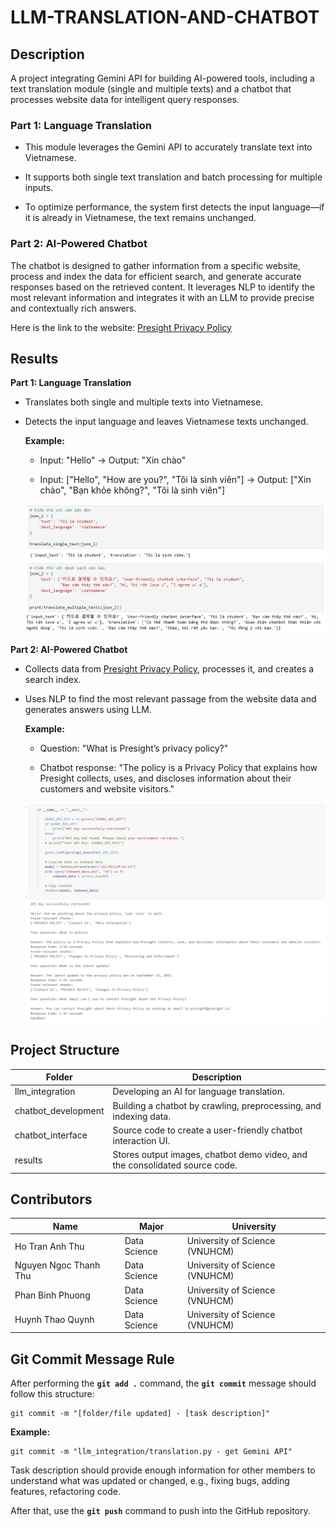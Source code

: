 # **LLM-TRANSLATION-AND-CHATBOT**

## **Description**
A project integrating Gemini API for building AI-powered tools, including a text translation module (single and multiple texts) and a chatbot that processes website data for intelligent query responses.

### **Part 1: Language Translation**

- This module leverages the Gemini API to accurately translate text into Vietnamese.

- It supports both single text translation and batch processing for multiple inputs.

- To optimize performance, the system first detects the input language—if it is already in Vietnamese, the text remains unchanged.

### **Part 2: AI-Powered Chatbot**

The chatbot is designed to gather information from a specific website, process and index the data for efficient search, and generate accurate responses based on the retrieved content. It leverages NLP to identify the most relevant information and integrates it with an LLM to provide precise and contextually rich answers.

Here is the link to the website: [Presight Privacy Policy](https://www.presight.io/privacy-policy.html)

## **Results**

**Part 1: Language Translation**

- Translates both single and multiple texts into Vietnamese.  

- Detects the input language and leaves Vietnamese texts unchanged.

    **Example:**

    - Input: "Hello" 
    → Output: "Xin chào"

    - Input: ["Hello", "How are you?", "Tôi là sinh viên"] 
    → Output: ["Xin chào", "Bạn khỏe không?", "Tôi là sinh viên"]

    <img src="results/result_1.png">


**Part 2: AI-Powered Chatbot**

- Collects data from [Presight Privacy Policy](https://www.presight.io/privacy-policy.html), processes it, and creates a search index.

- Uses NLP to find the most relevant passage from the website data and generates answers using LLM.

    **Example:**

    - Question: "What is Presight’s privacy policy?"

    - Chatbot response: "The policy is a Privacy Policy that explains how Presight collects, uses, and discloses information about their customers and website visitors."
    
    <img src="results/result_2.png">

## **Project Structure**
  
| **Folder**              | **Description**                                                   |
|-------------------------|-------------------------------------------------------------------|  
| llm_integration         | Developing an AI for language translation.                        |
| chatbot_development     | Building a chatbot by crawling, preprocessing, and indexing data. |
| chatbot_interface       | Source code to create a user-friendly chatbot interaction UI.     |
| results                 | Stores output images, chatbot demo video, and the consolidated source code. |

## **Contributors**
| **Name**| **Major**| **University**|
|-|-|-|
| Ho Tran Anh Thu       | Data Science  | University of Science (VNUHCM) |
| Nguyen Ngoc Thanh Thu | Data Science  | University of Science (VNUHCM) |
| Phan Binh Phuong      | Data Science  | University of Science (VNUHCM) |
| Huynh Thao Quynh      | Data Science  | University of Science (VNUHCM) |


## **Git Commit Message Rule**
After performing the **`git add .`** command, the **`git commit`** message should follow this structure:

    git commit -m "[folder/file updated] - [task description]"

**Example:**
    
    git commit -m "llm_integration/translation.py - get Gemini API"

Task description should provide enough information for other members to understand what was updated or changed, e.g., fixing bugs, adding features, refactoring code.

After that, use the **`git push`** command to push into the GitHub repository.







